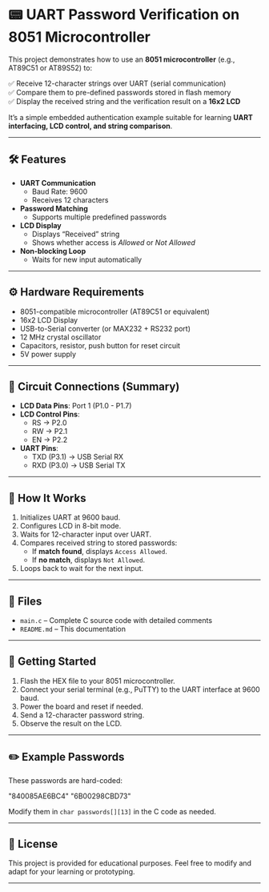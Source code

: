 # 📟 UART Password Verification on 8051 Microcontroller

This project demonstrates how to use an **8051 microcontroller** (e.g., AT89C51 or AT89S52) to:

✅ Receive 12-character strings over UART (serial communication)  
✅ Compare them to pre-defined passwords stored in flash memory  
✅ Display the received string and the verification result on a **16x2 LCD**  

It’s a simple embedded authentication example suitable for learning **UART interfacing, LCD control, and string comparison**.

---

## 🛠 Features

- **UART Communication**  
  - Baud Rate: 9600
  - Receives 12 characters
- **Password Matching**  
  - Supports multiple predefined passwords
- **LCD Display**
  - Displays “Received” string
  - Shows whether access is *Allowed* or *Not Allowed*
- **Non-blocking Loop**
  - Waits for new input automatically

---

## ⚙️ Hardware Requirements

- 8051-compatible microcontroller (AT89C51 or equivalent)
- 16x2 LCD Display
- USB-to-Serial converter (or MAX232 + RS232 port)
- 12 MHz crystal oscillator
- Capacitors, resistor, push button for reset circuit
- 5V power supply

---

## 🧩 Circuit Connections (Summary)

- **LCD Data Pins**: Port 1 (P1.0 - P1.7)
- **LCD Control Pins**:
  - RS → P2.0
  - RW → P2.1
  - EN → P2.2
- **UART Pins**:
  - TXD (P3.1) → USB Serial RX
  - RXD (P3.0) → USB Serial TX

---

## 💾 How It Works

1. Initializes UART at 9600 baud.
2. Configures LCD in 8-bit mode.
3. Waits for 12-character input over UART.
4. Compares received string to stored passwords:
   - If **match found**, displays `Access Allowed`.
   - If **no match**, displays `Not Allowed`.
5. Loops back to wait for the next input.

---

## 📂 Files

- `main.c` – Complete C source code with detailed comments
- `README.md` – This documentation

---

## 🚀 Getting Started

1. Flash the HEX file to your 8051 microcontroller.
2. Connect your serial terminal (e.g., PuTTY) to the UART interface at 9600 baud.
3. Power the board and reset if needed.
4. Send a 12-character password string.
5. Observe the result on the LCD.

---

## ✏️ Example Passwords

These passwords are hard-coded:

"840085AE6BC4"
"6B00298CBD73"


Modify them in `char passwords[][13]` in the C code as needed.

---

## 📜 License

This project is provided for educational purposes. Feel free to modify and adapt for your learning or prototyping.

---
